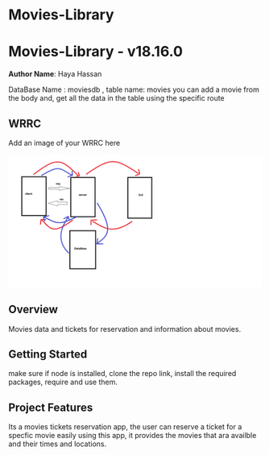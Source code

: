 # Movies-Library


# Movies-Library - v18.16.0

**Author Name**: Haya Hassan

DataBase Name : moviesdb , table name: movies
you can add a movie from the body and, get all the data in the table using the specific route

## WRRC
Add an image of your WRRC here

![Alt text](wrrc13.png)

## Overview
Movies data and tickets for reservation and information about movies.

## Getting Started
<!-- What are the steps that a user must take in order to build this app on their own machine and get it running? -->
make sure if node is installed, clone the repo link, install the required packages, require and use them.

## Project Features
<!-- What are the features included in you app -->
Its a movies tickets reservation app, the user can reserve a ticket for a specfic movie
easily using this app, it provides the movies that ara availble and their times and locations.